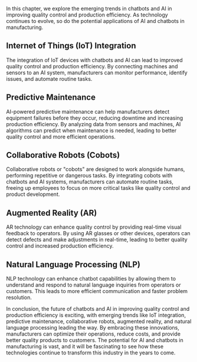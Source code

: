 

In this chapter, we explore the emerging trends in chatbots and AI in improving quality control and production efficiency. As technology continues to evolve, so do the potential applications of AI and chatbots in manufacturing.

Internet of Things (IoT) Integration
------------------------------------

The integration of IoT devices with chatbots and AI can lead to improved quality control and production efficiency. By connecting machines and sensors to an AI system, manufacturers can monitor performance, identify issues, and automate routine tasks.

Predictive Maintenance
----------------------

AI-powered predictive maintenance can help manufacturers detect equipment failures before they occur, reducing downtime and increasing production efficiency. By analyzing data from sensors and machines, AI algorithms can predict when maintenance is needed, leading to better quality control and more efficient operations.

Collaborative Robots (Cobots)
-----------------------------

Collaborative robots or "cobots" are designed to work alongside humans, performing repetitive or dangerous tasks. By integrating cobots with chatbots and AI systems, manufacturers can automate routine tasks, freeing up employees to focus on more critical tasks like quality control and product development.

Augmented Reality (AR)
----------------------

AR technology can enhance quality control by providing real-time visual feedback to operators. By using AR glasses or other devices, operators can detect defects and make adjustments in real-time, leading to better quality control and increased production efficiency.

Natural Language Processing (NLP)
---------------------------------

NLP technology can enhance chatbot capabilities by allowing them to understand and respond to natural language inquiries from operators or customers. This leads to more efficient communication and faster problem resolution.

In conclusion, the future of chatbots and AI in improving quality control and production efficiency is exciting, with emerging trends like IoT integration, predictive maintenance, collaborative robots, augmented reality, and natural language processing leading the way. By embracing these innovations, manufacturers can optimize their operations, reduce costs, and provide better quality products to customers. The potential for AI and chatbots in manufacturing is vast, and it will be fascinating to see how these technologies continue to transform this industry in the years to come.
